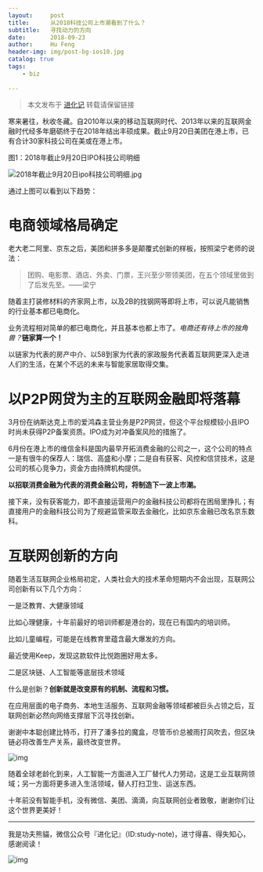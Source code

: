 ```yaml
---
layout:     post
title:      从2018科技公司上市潮看到了什么？
subtitle:   寻找动力的方向
date:       2018-09-23
author:     Hu Feng
header-img: img/post-bg-ios10.jpg
catalog: true
tags:
    - biz
    
---
```


> 本文发布于 [进化记](https://mp.weixin.qq.com/s/42bwnKJ-RW-bfwDJBZrSTw) 转载请保留链接

寒来暑往，秋收冬藏。自2010年以来的移动互联网时代、2013年以来的互联网金融时代经多年磨砺终于在2018年结出丰硕成果。截止9月20日美团在港上市，已有合计30家科技公司在美或在港上市。

图1：2018年截止9月20日IPO科技公司明细

![2018年截止9月20日ipo科技公司明细.jpg](http://www.jinhuaji.net/hufeng/document/photo.hf.com/image2018%E5%B9%B4%E6%88%AA%E6%AD%A29%E6%9C%8820%E6%97%A5ipo%E7%A7%91%E6%8A%80%E5%85%AC%E5%8F%B8%E6%98%8E%E7%BB%86.jpg)

通过上图可以看到以下趋势：

# 电商领域格局确定

老大老二阿里、京东之后，美团和拼多多是颠覆式创新的样板，按照梁宁老师的说法：

> 团购、电影票、酒店、外卖、门票，王兴至少带领美团，在五个领域里做到了后发先至。——梁宁


随着主打装修材料的齐家网上市，以及2B的找钢网等即将上市，可以说凡能销售的行业基本都已电商化。

业务流程相对简单的都已电商化，并且基本也都上市了。_电商还有待上市的独角兽？_**链家算一个！**

以链家为代表的房产中介、以58到家为代表的家政服务代表着互联网更深入走进人们的生活，在某个不远的未来与智能家居取得交集。

# 以P2P网贷为主的互联网金融即将落幕

3月份在纳斯达克上市的爱鸿森主营业务是P2P网贷，但这个平台规模较小且IPO时尚未获得P2P备案资质。IPO成为对冲备案风险的措施了。

6月份在港上市的维信金科是国内最早开拓消费金融的公司之一，这个公司的特点一是有很牛的保荐人：瑞信、高盛和小摩；二是自有获客、风控和信贷技术，这是公司的核心竞争力，资金方由持牌机构提供。

**以招联消费金融为代表的消费金融公司，将制造下一波上市潮。**

接下来，没有获客能力，即不直接运营用户的金融科技公司都将在困局里挣扎；有直接用户的金融科技公司为了规避监管采取去金融化，比如京东金融已改名京东数科。

# 互联网创新的方向

随着生活互联网企业格局初定，人类社会大的技术革命短期内不会出现，互联网公司创新有以下几个方向：

一是泛教育、大健康领域

比如心理健康，十年前最好的培训师都是港台的，现在已有国内的培训师。

比如儿童编程，可能是在线教育里蕴含最大爆发的方向。

最近使用Keep，发现这款软件比悦跑圈好用太多。

二是区块链、人工智能等底层技术领域

什么是创新？**创新就是改变原有的机制、流程和习惯。**

在应用层面的电子商务、本地生活服务、互联网金融等领域都被巨头占领之后，互联网创新必然向网络支撑层下沉寻找创新。

谢谢中本聪创建比特币，打开了潘多拉的魔盒，尽管币价总被雨打风吹去，但区块链必将改善生产关系，最终改变世界。

![img](http://img.xdnphb.com/genus/upload/editor/photo/2018/09/23/bb8dbca1-1e74-495b-9f2b-6758eb2cfa5f.jpeg)

随着全球老龄化到来，人工智能一方面进入工厂替代人力劳动，这是工业互联网领域；另一方面将更多进入生活领域，替人打扫卫生、运送东西。

十年前没有智能手机，没有微信、美团、滴滴，向互联网创业者致敬，谢谢你们让这个世界更美好！

------

我是功夫熊貓，微信公众号『进化记』（ID:study-note)，进寸得喜、得失知心，感谢阅读！

![img](http://img.xdnphb.com/genus/upload/editor/photo/2018/02/28/a23bb152-cee8-46be-ad16-5fa0261c0ea7.jpg)

